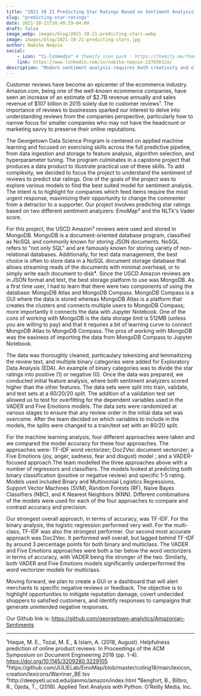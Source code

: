 ```yaml
---
title: "2021 10 21 Predicting Star Ratings Based on Sentiment Analysis"
slug: "predicting-star-ratings"
date: 2021-10-21T10:40:29-04:00
draft: false
image_webp: images/blog/2021-10-21-predicting-stars.webp
image: images/blog/2021-10-21-predicting-stars.jpg
author: Nabiha Naqvie 
social: 
    - icon: "ti-linkedin" # themify icon pack : https://themify.me/themify-icons
    link: https://www.linkedin.com/in/nabiha-naqvie-22765612a/  
description: "Modern sentiment analysis requires both creativity and elbow grease. In this post, we explore a project to understand Amazon reviews and predict start ratings using open source sentiment analyzers and MongoDB Atlas."  
---
```


Customer reviews have become an epicenter of the ecommerce industry. Amazon.com, being one of the well-known ecommerce companies, have seen an increase of an estimate of $2.7B revenue annually and sales revenue of $107 billion in 2015 solely due to customer reviews¹. The importance of reviews to businesses sparked our interest to delve into understanding reviews from the companies perspective, particularly how to narrow focus for smaller companies who may not have the headcount or marketing savvy to preserve their online reputations.

The Georgetown Data Science Program is centered on applied machine learning and focused on exercising skills across the full predictive pipeline, from data ingestion and storage to feature analysis, algorithm selection, and hyperparameter tuning. The program culminates in a capstone project that produces a data product to illustrate practical use of these skills. To add complexity, we decided to focus the project to understand the sentiment of reviews to predict star ratings. One of the goals of the project was to explore various models to find the best suited model for sentiment analysis. The intent is to highlight for companies which feed items require the most urgent response, maximizing their opportunity to change the commenter from a detractor to a supporter. Our project involves predicting star ratings based on two different sentiment analyzers: EmoMap² and the NLTk's Vader score.

For this project, the USCD Amazon³ reviews were used and stored in MongoDB. MongoDB is a document-oriented database program, classified as NoSQL and commonly known for storing JSON documents. NoSQL refers to "not only SQL" and are famously known for storing variety of non-relational databases. Additionally, for text data management, the best choice is often to store data in a NoSQL document storage database that allows streaming reads of the documents with minimal overhead, or to simply write each document to disk⁴. Since the USCD Amazon reviews are in JSON format and text, the best storage platform to use was MongoDB. As a first time user, I had to learn that there were two components of using the database: MongoDB Atlas and MongoDB Compass. MongoDB Compass is a GUI where the data is stored whereas MongoDB Atlas is a platform that creates the clusters and connects multiple users to MongoDB Compass; more importantly it connects the data with Jupyter Notebook. One of the cons of working with MongoDB is the data storage limit is 512MB (unless you are willing to pay) and that it requires a bit of learning curve to connect MongoDB Atlas to MongoDB Compass. The pros of working with MongoDB was the easiness of importing the data from MongoDB Compass to Jupyter Notebook. 

 The data was thoroughly cleaned, particaulary tokenizing and lemmaitizing the review text, and multiple binary categories were added for Exploratory Data Analysis (EDA). An example of binary categories was to divide the star ratings into positive (1) or negative (0). Once the data was prepared, we conducted initial feature analysis, where both sentiment analyzers scored higher than the other features. The data sets were split into train, validate, and test sets at a 60/20/20 split. The addition of a validation test set allowed us to test for overfitting for the dependent variables used in the VADER and Five Emotions models. The data sets were randomized at various stages to ensure that any review order in the initial data set was overcome. After the team decided on which variables to include in the models, the splits were changed to a train/test set with an 80/20 split.

For the machine learning analysis, four different approaches were taken and we compared the model accuracy for these four approaches. The approaches were: TF-IDF word vectorizer; Doc2Vec document vectorizer; a Five Emotions (joy, anger, sadness, fear and disgust) model ; and a VADER-focused approach.The team modelled the three approaches above with a number of regressors and classifiers. The models looked at predicting both binary classification (positive or negative review) and specific 1-5 rating. Models used included Binary and Multinomial Logistics Regressions, Support Vector Machines (SVM), Random Forests (RF), Naive Bayes Classifiers (NBC), and K Nearest Neighbors (KNN). Different combinations of the models were used for each of the four approaches to compare and contrast accuracy and precision.

Our strongest overall approach, in terms of accuracy, was TF-IDF. For the binary analysis, the logistic regression  performed very well. For the multi-class, TF-IDF was also the strongest performer. Our second most accurate approach was Doc2Vec. It performed well overall, but lagged behind TF-IDF by around 3 percentage points for both binary and multiclass. The VADER and Five Emotions approaches were both a tier below the word vectorizers in terms of accuracy, with VADER being the stronger of the two. Similarly, both VADER and Five Emotions models significantly underperformed the word vectorizer models for multiclass.

Moving forward, we plan to create a GUI or a dashboard that will alert merchants to specific negative reviews or feedback. The objective is to highlight opportunities to mitigate reputation damage, covert undecided shoppers to satisfied customers, and identify responses to campaigns that generate unintended negative responses.
 
Our Github link is: https://github.com/georgetown-analytics/Amazonian-Sentiments

**** 
¹Haque, M. E., Tozal, M. E., & Islam, A. (2018, August). Helpfulness prediction of online product reviews. In Proceedings of the ACM Symposium on Document Engineering 2018 (pp. 1-4). https://doi.org/10.1145/3209280.3229105
²https://github.com/JULIELab/EmoMap/blob/master/coling18/main/lexicon_creation/lexicons/Warriner_BE.tsv
³http://deepyeti.ucsd.edu/jianmo/amazon/index.html
⁴Bengfort, B., Bilbro, R., Ojeda, T., (2018). Applied Text Analysis with Python. O’Reilly Media, Inc.
